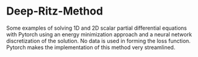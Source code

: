 # Deep-Ritz-Method

Some examples of solving 1D and 2D scalar partial differential equations with Pytorch using an energy minimization approach and a neural network discretization of the solution. No data is used in forming the loss function. Pytorch makes the implementation of this method very streamlined. 
